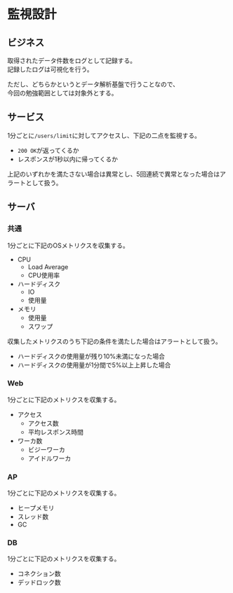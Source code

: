 # 監視設計

## ビジネス
取得されたデータ件数をログとして記録する。  
記録したログは可視化を行う。  

ただし、どちらかというとデータ解析基盤で行うことなので、  
今回の勉強範囲としては対象外とする。  

## サービス
1分ごとに`/users/limit`に対してアクセスし、下記の二点を監視する。  
- `200 OK`が返ってくるか
- レスポンスが1秒以内に帰ってくるか

上記のいずれかを満たさない場合は異常とし、5回連続で異常となった場合はアラートとして扱う。  

## サーバ
### 共通
1分ごとに下記のOSメトリクスを収集する。  

- CPU
  - Load Average
  - CPU使用率
- ハードディスク
  - IO
  - 使用量
- メモリ
  - 使用量
  - スワップ

収集したメトリクスのうち下記の条件を満たした場合はアラートとして扱う。  
- ハードディスクの使用量が残り10%未満になった場合
- ハードディスクの使用量が1分間で5%以上上昇した場合

### Web
1分ごとに下記のメトリクスを収集する。
- アクセス
  - アクセス数
  - 平均レスポンス時間
- ワーカ数
  - ビジーワーカ
  - アイドルワーカ

### AP
1分ごとに下記のメトリクスを収集する。
- ヒープメモリ
- スレッド数
- GC

### DB
1分ごとに下記のメトリクスを収集する。
- コネクション数
- デッドロック数
